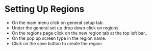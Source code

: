 # Setting Up Regions
- On the main menu click on general setup tab.
- Under the general set up drop down click on regions.
- On the regions page click on the new region tab at the top left bar..
- On the pop up screen type in the region name.
- Click on the save button to create the region.